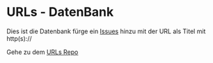 # URLs - DatenBank
Dies ist die Datenbank fürge ein [Issues](https://github.com/MaximilianGT500/URLs-db/issues/new) hinzu mit der URL als Titel mit http(s)://

Gehe zu dem [URLs Repo](https://github.com/MaximilianGT500/URLs)
